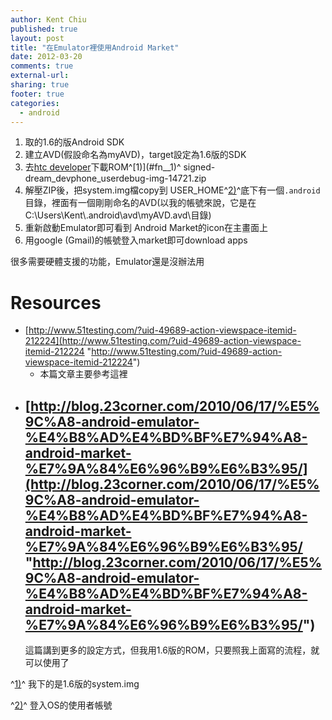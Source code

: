 ```yaml
---
author: Kent Chiu
published: true
layout: post
title: "在Emulator裡使用Android Market"
date: 2012-03-20
comments: true
external-url:
sharing: true
footer: true
categories:
  - android
---
```




1.  取的1.6的版Android SDK
2.  建立AVD(假設命名為myAVD)，target設定為1.6版的SDK
3.  去[htc
    developer](http://developer.htc.com/adp.html "http://developer.htc.com/adp.html")下載ROM^[1)](#fn__1)^
    signed-dream\_devphone\_userdebug-img-14721.zip
4.  解壓ZIP後，把system.img檔copy到
    USER\_HOME^[2)](#fn__2)^底下有一個`.android`目錄，裡面有一個剛剛命名的AVD(以我的帳號來說，它是在C:\\Users\\Kent\\.android\\avd\\myAVD.avd\\目錄)
5.  重新啟動Emulator即可看到 Android Market的icon在主畫面上
6.  用google (Gmail)的帳號登入market即可download apps

很多需要硬體支援的功能，Emulator還是沒辦法用

Resources
=========

-   [http://www.51testing.com/?uid-49689-action-viewspace-itemid-212224](http://www.51testing.com/?uid-49689-action-viewspace-itemid-212224 "http://www.51testing.com/?uid-49689-action-viewspace-itemid-212224")
    - 本篇文章主要參考這裡
-   [http://blog.23corner.com/2010/06/17/%E5%9C%A8-android-emulator-%E4%B8%AD%E4%BD%BF%E7%94%A8-android-market-%E7%9A%84%E6%96%B9%E6%B3%95/](http://blog.23corner.com/2010/06/17/%E5%9C%A8-android-emulator-%E4%B8%AD%E4%BD%BF%E7%94%A8-android-market-%E7%9A%84%E6%96%B9%E6%B3%95/ "http://blog.23corner.com/2010/06/17/%E5%9C%A8-android-emulator-%E4%B8%AD%E4%BD%BF%E7%94%A8-android-market-%E7%9A%84%E6%96%B9%E6%B3%95/")
    -
    這篇講到更多的設定方式，但我用1.6版的ROM，只要照我上面寫的流程，就可以使用了



^[1)](#fnt__1)^ 我下的是1.6版的system.img

^[2)](#fnt__2)^ 登入OS的使用者帳號